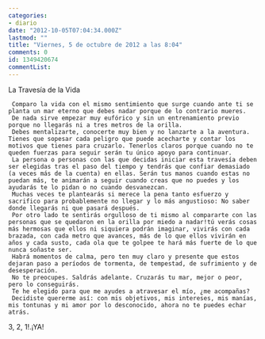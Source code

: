 ```yaml
---
categories:
- diario
date: "2012-10-05T07:04:34.000Z"
lastmod: ""
title: "Viernes, 5 de octubre de 2012 a las 8:04"
comments: 0
id: 1349420674
commentList:
---
```


La Travesía de la Vida  
  
     Comparo la vida con el mismo sentimiento que surge cuando ante ti se planta un mar eterno que debes nadar porque de lo contrario mueres.  
     De nada sirve empezar muy eufórico y sin un entrenamiento previo porque no llegarás ni a tres metros de la orilla.  
     Debes mentalizarte, conocerte muy bien y no lanzarte a la aventura. Tienes que sopesar cada peligro que puede acecharte y contar los motivos que tienes para cruzarlo. Tenerlos claros porque cuando no te queden fuerzas para seguir serán tu único apoyo para continuar.  
     La persona o personas con las que decidas iniciar esta travesía deben ser elegidas tras el paso del tiempo y tendrás que confiar demasiado (a veces más de la cuenta) en ellas. Serán tus manos cuando estas no puedan más, te animarán a seguir cuando creas que no puedes y los ayudarás te lo pidan o no cuando desvanezcan.  
     Muchas veces te plantearás si merece la pena tanto esfuerzo y sacrifico para probablemente no llegar y lo más angustioso: No saber donde llegarás ni que pasará después.  
     Por otro lado te sentirás orgulloso de ti mismo al compararte con las personas que se quedaron en la orilla por miedo a nadar!tú verás cosas más hermosas que ellos ni siquiera podrán imaginar, vivirás con cada brazada, con cada metro que avances, más de lo que ellos vivirán en años y cada susto, cada ola que te golpee te hará más fuerte de lo que nunca soñaste ser.  
     Habrá momentos de calma, pero ten muy claro y presente que estos dejaran paso a períodos de tormenta, de tempestad, de sufrimiento y de desesperación.  
     No te preocupes. Saldrás adelante. Cruzarás tu mar, mejor o peor, pero lo conseguirás.  
     Te he elegido para que me ayudes a atravesar el mío, ¿me acompañas?  
     Decidiste quererme así: con mis objetivos, mis intereses, mis manías, mis tontunas y mi amor por lo desconocido, ahora no te puedes echar atrás.  
  
3, 2, 1!.¡YA!